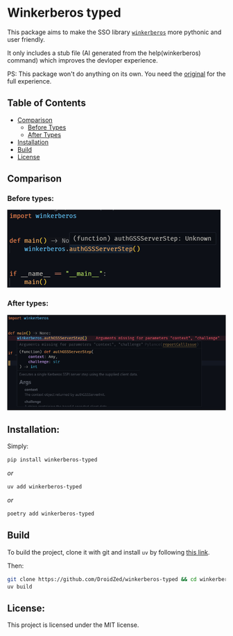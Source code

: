 # Winkerberos typed

This package aims to make the SSO library [`winkerberos`](https://github.com/mongodb/winkerberos) more pythonic and user friendly.

It only includes a stub file (AI generated from the help(winkerberos) command) which improves the devloper experience.

PS: This package won't do anything on its own. You need the [original](https://github.com/mongodb/winkerberos/) for the full experience.

## Table of Contents

<ul>
  <li>
    <a href="#comparison">Comparison</a>
    <ul>
      <li><a href="#before-types">Before Types</a></li>
      <li><a href="#after-types">After Types</a></li>
    </ul>
  </li>
  <li><a href="#installation">Installation</a></li>
  <li><a href="#build">Build</a></li>
  <li><a href="#license">License</a></li>
</ul>

## Comparison

### Before types:

<img src="https://raw.githubusercontent.com/DroidZed/winkerberos-typed/refs/heads/main/images/before.png"  alt="before types" title="before"/>

### After types:

<img src="https://raw.githubusercontent.com/DroidZed/winkerberos-typed/refs/heads/main/images/after.png"  alt="after types" title="after"/>

## Installation:

Simply:

```sh
pip install winkerberos-typed

```

_or_

```sh
uv add winkerberos-typed

```

_or_

```sh
poetry add winkerberos-typed

```

## Build

To build the project, clone it with git and install `uv` by following [this link](https://docs.astral.sh/uv/getting-started/installation/).

Then:

```sh
git clone https://github.com/DroidZed/winkerberos-typed && cd winkerberos-typed
uv build
```

## License:

This project is licensed under the MIT license.



